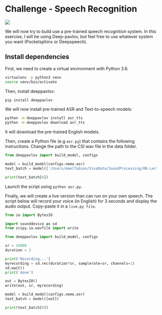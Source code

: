 # Challenge - Speech Recognition

![](https://images.unsplash.com/photo-1530811761207-8d9d22f0a141?ixid=MXwxMjA3fDB8MHxwaG90by1wYWdlfHx8fGVufDB8fHw%3D&ixlib=rb-1.2.1&auto=format&fit=crop&w=1050&q=80)

We will now try to build use a pre-trained speech recognition system. In this exercise, I will be using Deep-pavlov, but feel free to use whatever system you want (Pocketsphinx or Deepspeech).


## Install dependencies

First, we need to create a virtual environment with Python 3.6.

```bash
virtualenv -p python3 venv
source venv/bin/activate
```

Then, install deeppavlov:

```bash
pip install deeppavlov
```

We will now install pre-trained ASR and Text-to-speech models:

```bash
python -m deeppavlov install asr_tts
python -m deeppavlov download asr_tts
```

It will download the pre-trained English models.

Then, create a Python file (e.g `asr.py`) that contains the following instructions. Change the path to the CSI wav file in the data folder.

```python
from deeppavlov import build_model, configs

model = build_model(configs.nemo.asr)
text_batch = model(['/Users/maelfabien/VivaData/SoundProcessing/00-Lectures/input/CSI.wav'])  # ⚠️ Replace the path with your own path to the CSI.wav file

print(text_batch[0])
``` 

Launch the script using `python asr.py`.

Finally, we will create a live version than can run on your own speech. The script below will record your voice (in English) for 3 seconds and display the audio output. Copy-paste it in a `live.py file`.

```python
from io import BytesIO

import sounddevice as sd
from scipy.io.wavfile import write

from deeppavlov import build_model, configs

sr = 16000
duration = 3

print('Recording...')
myrecording = sd.rec(duration*sr, samplerate=sr, channels=1)
sd.wait()
print('done')

out = BytesIO()
write(out, sr, myrecording)

model = build_model(configs.nemo.asr)
text_batch = model([out])

print(text_batch[0])
```

